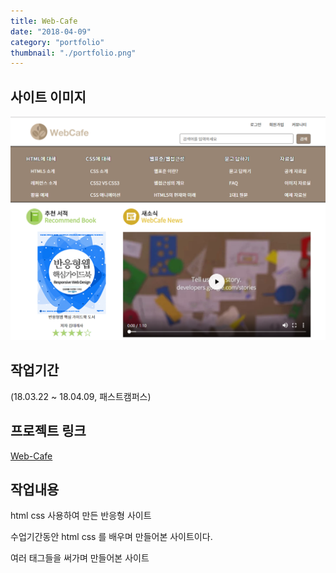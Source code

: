 ```yaml
---
title: Web-Cafe
date: "2018-04-09"
category: "portfolio"
thumbnail: "./portfolio.png"
---
```


## 사이트 이미지
![Web-Cafe](./1.png)

## 작업기간
(​18.03.22 ~ 18.04.09​, 패스트캠퍼스)

## 프로젝트 링크
[Web-Cafe](https://fds9-web-cafe.netlify.com)

## 작업내용
html css 사용하여 만든 반응형 사이트

수업기간동안 html css 를 배우며 만들어본 사이트이다.

여러 태그들을 써가며 만들어본 사이트
